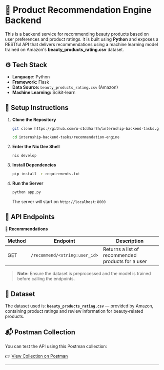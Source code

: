# 🤖 Product Recommendation Engine Backend

This is a backend service for recommending beauty products based on user preferences and product ratings. It is built using **Python** and exposes a RESTful API that delivers recommendations using a machine learning model trained on Amazon's **beauty_products_rating.csv** dataset.

## ⚙️ Tech Stack

- **Language:** Python
- **Framework:** Flask
- **Data Source:** `beauty_products_rating.csv` (Amazon)
- **Machine Learning:** Scikit-learn

## 🚀 Setup Instructions

1. **Clone the Repository**
    ```bash
    git clone https://github.com/u-s1ddhar7h/internship-backend-tasks.git

    cd internship-backend-tasks/recommendation-engine
    ```

2. **Enter the Nix Dev Shell**

   ```bash
   nix develop
   ```

3. **Install Dependencies**

   ```bash
   pip install -r requirements.txt
   ```

4. **Run the Server**

   ```bash
   python app.py
   ```

    The server will start on `http://localhost:8000`

## 📌 API Endpoints

**🎯 Recommendations**

| Method | Endpoint                       | Description                                       |
| ------ | ------------------------------ | ------------------------------------------------- |
| GET    | `/recommend/<string:user_id>`  | Returns a list of recommended products for a user |

> **Note:** Ensure the dataset is preprocessed and the model is trained before calling the endpoints.

## 📂 Dataset

The dataset used is:
**`beauty_products_rating.csv`** — provided by Amazon, containing product ratings and review information for beauty-related products.

## 📬 Postman Collection

You can test the API using this Postman collection:

👉 [View Collection on Postman](https://www.postman.com/your-workspace/your-recommendation-collection-link)

---
